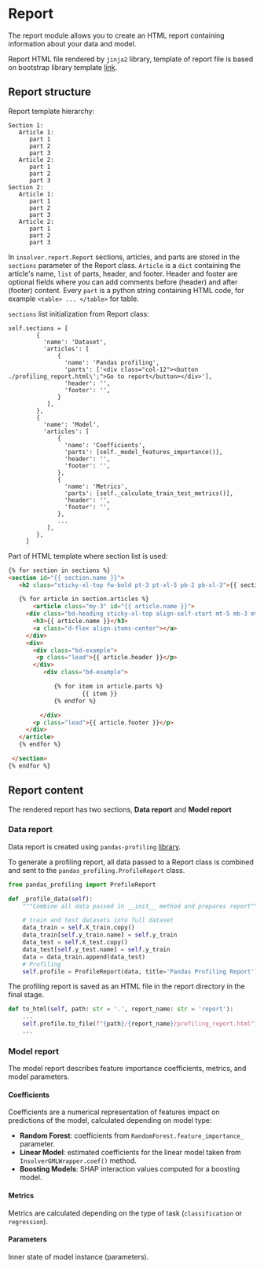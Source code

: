 # Report
The report module allows you to create an HTML report containing information about your data and model.  

Report HTML file rendered by `jinja2` library, template of report file is based on bootstrap library template [link](https://getbootstrap.com/docs/5.1/examples/cheatsheet/).

## Report structure
Report template hierarchy:
```
Section 1:
   Article 1:
      part 1
      part 2
      part 3
   Article 2:
      part 1
      part 2
      part 3
Section 2:
   Article 1:
      part 1
      part 2
      part 3
   Article 2:
      part 1
      part 2
      part 3
```

In `insolver.report.Report` sections, articles, and parts are stored in the `sections` parameter of the Report class. `Article` is a `dict` containing the article's name, `list` of parts, header, and footer. Header and footer are optional fields where you can add comments before (header) and after (footer) content. Every `part` is a python string containing HTML code, for example `<table> ... </table>` for table.

`sections` list initialization from Report class:
```
self.sections = [
        {
          'name': 'Dataset',
          'articles': [
              {
                'name': 'Pandas profiling',
                'parts': ['<div class="col-12"><button ./profiling_report.html\';">Go to report</button></div>'],
                'header': '',
                'footer': '',
              }
           ],
        },
        {
          'name': 'Model',
          'articles': [
              {
                'name': 'Coefficients',
                'parts': [self._model_features_importance()],
                'header': '',
                'footer': '',
              },
              {
                'name': 'Metrics',
                'parts': [self._calculate_train_test_metrics()],
                'header': '',
                'footer': '',
              },
              ...
           ],
        },
     ]
```

Part of HTML template where section list is used:
```html
{% for section in sections %}
<section id="{{ section.name }}">
   <h2 class="sticky-xl-top fw-bold pt-3 pt-xl-5 pb-2 pb-xl-3">{{ section.name }}</h2>

   {% for article in section.articles %}
       <article class="my-3" id="{{ article.name }}">
     <div class="bd-heading sticky-xl-top align-self-start mt-5 mb-3 mt-xl-0 mb-xl-2">
       <h3>{{ article.name }}</h3>
       <a class="d-flex align-items-center"></a>
     </div>
     <div>
       <div class="bd-example">
        <p class="lead">{{ article.header }}</p>
       </div>
          <div class="bd-example">

             {% for item in article.parts %}
                     {{ item }}
             {% endfor %}

         </div>
       <p class="lead">{{ article.footer }}</p>
     </div>
   </article>
   {% endfor %}

 </section>
{% endfor %}

```

## Report content
The rendered report has two sections, **Data report** and **Model report**

### Data report
Data report is created using `pandas-profiling` [library](https://github.com/pandas-profiling/pandas-profiling).

To generate a profiling report, all data passed to a Report class is combined and sent to the `pandas_profiling.ProfileReport` class.
```python
from pandas_profiling import ProfileReport

def _profile_data(self):
    """Combine all data passed in __init__ method and prepares report"""

    # train and test datasets into full dataset
    data_train = self.X_train.copy()
    data_train[self.y_train.name] = self.y_train
    data_test = self.X_test.copy()
    data_test[self.y_test.name] = self.y_train
    data = data_train.append(data_test)
    # Profiling
    self.profile = ProfileReport(data, title='Pandas Profiling Report')

```
The profiling report is saved as an HTML file in the report directory in the final stage.
```python
def to_html(self, path: str = '.', report_name: str = 'report'):
    ...
    self.profile.to_file(f"{path}/{report_name}/profiling_report.html")
    ...
```

### Model report
The model report describes feature importance coefficients, metrics, and model parameters.

#### Coefficients
Coefficients are a numerical representation of features impact on predictions of the model, calculated depending on model type:
- **Random Forest**: coefficients from `RandomForest.feature_importance_` parameter.
- **Linear Model**: estimated coefficients for the linear model taken from `InsolverGMLWrapper.coef()` method.
- **Boosting Models**: SHAP interaction values computed for a boosting model.

#### Metrics
Metrics are calculated depending on the type of task (`classification` or `regression`).

#### Parameters
Inner state of model instance (parameters).
